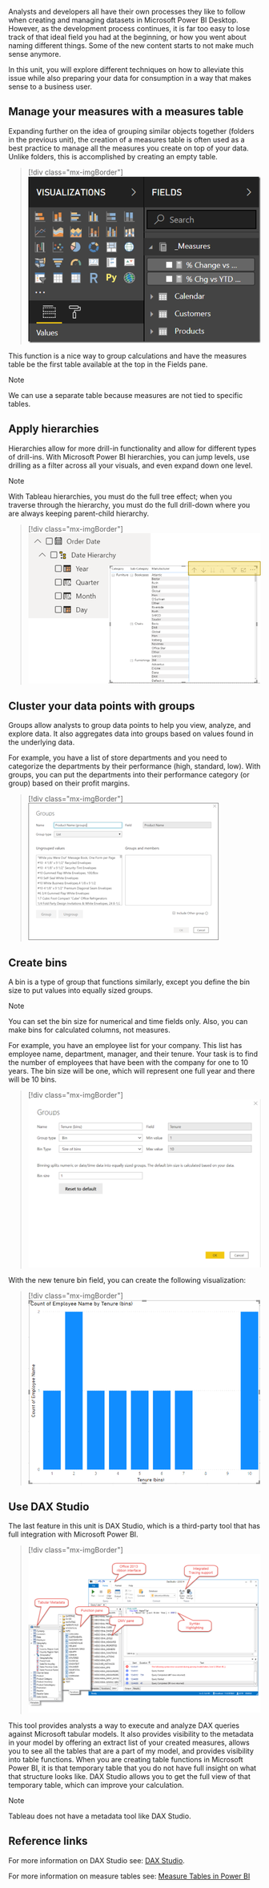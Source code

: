 Analysts and developers all have their own processes they like to follow when creating and managing datasets in Microsoft Power BI Desktop. However, as the development process continues, it is far too easy to lose track of that ideal field you had at the beginning, or how you went about naming different things. Some of the new content starts to not make much sense anymore.

In this unit, you will explore different techniques on how to alleviate this issue while also preparing your data for consumption in a way that makes sense to a business user.

## Manage your measures with a measures table

Expanding further on the idea of grouping similar objects together (folders in the previous unit), the creation of a measures table is often used as a best practice to manage all the measures you create on top of your data. Unlike folders, this is accomplished by creating an empty table.

> [!div class="mx-imgBorder"]
> [![Example of a Measures table, which is the first available table in the Fields pane.](../media/measures-table.png)](../media/measures-table.png#lightbox)

This function is a nice way to group calculations and have the measures table be the first table available at the top in the Fields pane.

> [!NOTE]
> We can use a separate table because measures are not tied to specific tables.

## Apply hierarchies

Hierarchies allow for more drill-in functionality and allow for different types of drill-ins. With Microsoft Power BI hierarchies, you can jump levels, use drilling as a filter across all your visuals, and even expand down one level.

> [!NOTE]
> With Tableau hierarchies, you must do the full tree effect; when you traverse through the hierarchy, you must do the full drill-down where you are always keeping parent-child hierarchy.

> [!div class="mx-imgBorder"]
> [![Hierarchies allow for additional drill-in functionality, while also allowing for different types of drill-ins.](../media/hierarchy.png)](../media/hierarchy.png#lightbox)

## Cluster your data points with groups

Groups allow analysts to group data points to help you view, analyze, and explore data. It also aggregates data into groups based on values found in the underlying data.

For example, you have a list of store departments and you need to categorize the departments by their performance (high, standard, low). With groups, you can put the departments into their performance category (or group) based on their profit margins.

> [!div class="mx-imgBorder"]
> [![Example of creating groups from the ungrouped values in the Product Name field.](../media/groups.png)](../media/groups.png#lightbox)

## Create bins

A bin is a type of group that functions similarly, except you define the bin size to put values into equally sized groups.

> [!NOTE]
> You can set the bin size for numerical and time fields only. Also, you can make bins for calculated columns, not measures.

For example, you have an employee list for your company. This list has employee name, department, manager, and their tenure. Your task is to find the number of employees that have been with the company for one to 10 years. The bin size will be one, which will represent one full year and there will be 10 bins.

> [!div class="mx-imgBorder"]
> [![The new group dialogue window where you will be binning the data based on tenure.](../media/bin-tenure.png)](../media/bin-tenure.png#lightbox)

With the new tenure bin field, you can create the following visualization:

> [!div class="mx-imgBorder"]
> [![Example visualization from the Tenure (bins) field.](../media/bin-viz.png)](../media/bin-viz.png#lightbox)

## Use DAX Studio

The last feature in this unit is DAX Studio, which is a third-party tool that has full integration with Microsoft Power BI.

> [!div class="mx-imgBorder"]
> [![Some of the many features DAX Studio supports.](../media/dax-studio.png)](../media/dax-studio.png#lightbox)

This tool provides analysts a way to execute and analyze DAX queries against Microsoft tabular models. It also provides visibility to the metadata in your model by offering an extract list of your created measures, allows you to see all the tables that are a part of my model, and provides visibility into table functions. When you are creating table functions in Microsoft Power BI, it is that temporary table that you do not have full insight on what that structure looks like. DAX Studio allows you to get the full view of that temporary table, which can improve your calculation.

> [!NOTE]
> Tableau does not have a metadata tool like DAX Studio.

## Reference links

For more information on DAX Studio see: [DAX Studio](https://daxstudio.org/).

For more information on measure tables see: [Measure Tables in Power BI](https://go.microsoft.com/fwlink/?linkid=2162158)
